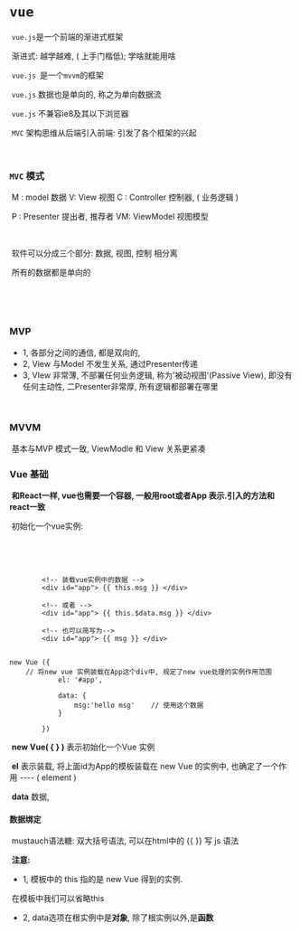 # `vue`

​	`vue.js`是一个前端的渐进式框架

​		渐进式:  越学越难, ( 上手门楷低); 学啥就能用啥

​	`vue.js `是一个`mvvm`的框架

​	`vue.js` 数据也是单向的, 称之为单向数据流

​	`vue.js` 不兼容ie8及其以下浏览器

​	`MVC` 架构思维从后端引入前端: 引发了各个框架的兴起

​			

### `MVC` 模式

​		M :  model  数据      V:   View  视图      C :  Controller  控制器, ( 业务逻辑 )

​		P :  Presenter   提出者,  推荐者        VM:  ViewModel   视图模型		





​		

​	软件可以分成三个部分:   数据,  视图,  控制 相分离

​	所有的数据都是单向的

​	

​									

### MVP

+ 1, 各部分之间的通信, 都是双向的,
+ 2, View 与Model 不发生关系, 通过Presenter传递
+ 3, VIew 非常薄, 不部署任何业务逻辑, 称为'被动视图'(Passive View), 即没有任何主动性, 二Presenter非常厚, 所有逻辑都部署在哪里

​	

### MVVM

​	基本与MVP 模式一致,  ViewModle 和 View 关系更紧凑







### Vue 基础

​	**和React一样, vue也需要一个容器, 一般用root或者App 表示.引入的方法和react一致**

​	初始化一个vue实例: 

​			



​		

```
		<!-- 装载vue实例中的数据 -->
		<div id="app"> {{ this.msg }} </div> 
        
		<!-- 或者 -->
        <div id="app"> {{ this.$data.msg }} </div>
		
		<!-- 也可以简写为-->
		<div id="app"> {{ msg }} </div>
		

new Vue ({
	// 将new vue 实例装载在App这个div中, 规定了new vue处理的实例作用范围
            el: '#app',
      			
            data: {
            	msg:'hello msg'    // 使用这个数据
            }
            
		})
```



​	**new Vue( {   } )**   表示初始化一个Vue 实例

​	**el**  表示装载,  将上面id为App的模板装载在 new Vue 的实例中, 也确定了一个作用 ---- ( element )   

​	**data**  数据,  



#### 数据绑定

​	mustauch语法糖:  双大括号语法, 可以在html中的 {{  }} 写 js 语法

​	**注意:** 

+ 1, 模板中的 this 指的是 new Vue 得到的实例.  

​		在模板中我们可以省略this 

+ 2, data选项在根实例中是**对象**, 除了根实例以外,是**函数**

